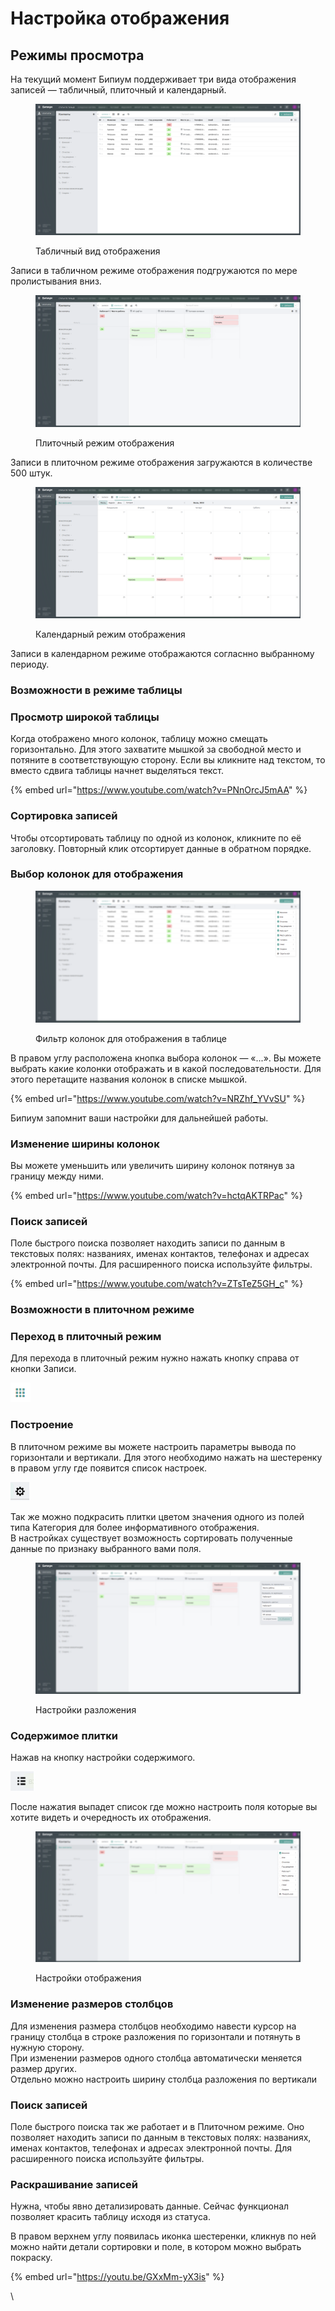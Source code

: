 # Настройка отображения

## Режимы просмотра

На текущий момент Бипиум поддерживает три вида отображения записей — табличный, плиточный и календарный.

<figure><img src=".gitbook/assets/2. Табличное отображение.png" alt=""><figcaption><p>Табличный вид отображения</p></figcaption></figure>

Записи в табличном режиме отображения подгружаются по мере пролистывания вниз.

<figure><img src=".gitbook/assets/2. Плиточное отображение.png" alt=""><figcaption><p>Плиточный режим отображения</p></figcaption></figure>

Записи  в плиточном режиме отображения загружаются в количестве 500 штук.

<figure><img src=".gitbook/assets/2. Календарное отображение.png" alt=""><figcaption><p>Календарный режим отображения</p></figcaption></figure>

Записи в календарном режиме отображаются согласнно выбранному периоду.

### Возможности в режиме таблицы

### Просмотр широкой таблицы

Когда отображено много колонок, таблицу можно смещать горизонтально. Для этого захватите мышкой за свободной место и потяните в соответствующую сторону. Если вы кликните над текстом, то вместо сдвига таблицы начнет выделяться текст.

{% embed url="https://www.youtube.com/watch?v=PNnOrcJ5mAA" %}

### Сортировка записей

Чтобы отсортировать таблицу по одной из колонок, кликните по её заголовку. Повторный клик отсортирует данные в обратном порядке.

### Выбор колонок для отображения

<figure><img src=".gitbook/assets/2. Поля для отображения.png" alt=""><figcaption><p>Фильтр колонок для отображения в таблице</p></figcaption></figure>

В правом углу расположена кнопка выбора колонок — «...». Вы можете выбрать какие колонки отображать и в какой последовательности. Для этого перетащите названия колонок в списке мышкой.

{% embed url="https://www.youtube.com/watch?v=NRZhf_YVvSU" %}

Бипиум запомнит ваши настройки для дальнейшей работы.

### Изменение ширины колонок

Вы можете уменьшить или увеличить ширину колонок потянув за границу между ними.

{% embed url="https://www.youtube.com/watch?v=hctqAKTRPac" %}

### Поиск записей

Поле быстрого поиска позволяет находить записи по данным в текстовых полях: названиях, именах контактов, телефонах и адресах электронной почты. Для расширенного поиска используйте фильтры.

{% embed url="https://www.youtube.com/watch?v=ZTsTeZ5GH_c" %}

### Возможности в плиточном режиме

### Переход в плиточный режим

Для перехода в плиточный режим нужно нажать кнопку справа от кнопки Записи.

![Переход в плиточный режим](<.gitbook/assets/image (19).png>)

### Построение

В плиточном режиме вы можете настроить параметры вывода по горизонтали и вертикали. Для этого необходимо нажать на шестеренку в правом углу где появится список настроек.&#x20;

![Кнопка настроек](<.gitbook/assets/image (52).png>)

Так же можно подкрасить плитки цветом значения одного из полей типа Категория для более информативного отображения. \
В настройках существует возможность сортировать полученные данные по признаку выбранного вами поля.&#x20;

<figure><img src=".gitbook/assets/2. Разложение.png" alt=""><figcaption><p>Настройки разложения</p></figcaption></figure>

### Содержимое плитки

Нажав на кнопку настройки содержимого.

![Настройка содержимого](<.gitbook/assets/image (20).png>)

После нажатия выпадет список где можно настроить поля которые вы хотите видеть и очередность их отображения.

<figure><img src=".gitbook/assets/3. Отображение.png" alt=""><figcaption><p>Настройки отображения</p></figcaption></figure>

### Изменение размеров столбцов

Для изменения размера столбцов необходимо навести курсор на границу столбца в строке разложения по горизонтали и потянуть в нужную сторону. \
При изменении размеров одного столбца автоматически меняется размер других.\
Отдельно можно настроить ширину столбца разложения по вертикали

### Поиск записей

Поле быстрого поиска так же работает и в Плиточном режиме. Оно позволяет находить записи по данным в текстовых полях: названиях, именах контактов, телефонах и адресах электронной почты. Для расширенного поиска используйте фильтры.

### Раскрашивание записей

Нужна, чтобы явно детализировать данные. Сейчас функционал позволяет красить таблицу исходя из статуса.

В правом верхнем углу появилась иконка шестеренки, кликнув по ней можно найти детали сортировки и поле, в котором можно выбрать покраску.

{% embed url="https://youtu.be/GXxMm-yX3is" %}

\
